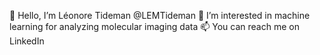  👋 Hello, I’m Léonore Tideman @LEMTideman
 👀 I’m interested in machine learning for analyzing molecular imaging data
 📫 You can reach me on LinkedIn

<!---
LEMTideman/LEMTideman is a ✨ special ✨ repository because its `README.md` (this file) appears on your GitHub profile.
You can click the Preview link to take a look at your changes.
--->
